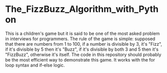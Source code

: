 # The_FizzBuzz_Algorithm_with_Python
This is a children's game but it is said to be one of the most asked problem in interviews for programmers. The rule of the game is simple: supposed that there are numbers from 1 to 100, if a number is divisible by 3, it's "Fizz", if it's divisible by 5 then it's "Buzz", if it's divisible by both 3 and 5 then it's "FizzBuzz", otherwise it's itself.  The code in this repository should probably be the most efficient way to demonstrate this game.  It works with the for loop syntax and if-else logic. 
